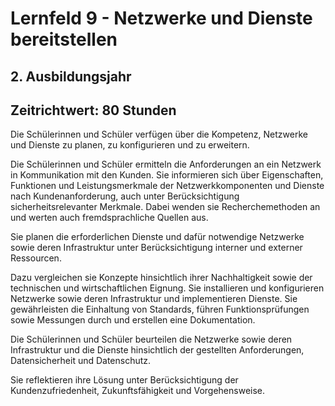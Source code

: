 # Lernfeld 9 - Netzwerke und Dienste bereitstellen

## 2. Ausbildungsjahr
## Zeitrichtwert: 80 Stunden

Die Schülerinnen und Schüler verfügen über die Kompetenz, Netzwerke und Dienste zu planen, zu konfigurieren und zu erweitern.

Die Schülerinnen und Schüler ermitteln die Anforderungen an ein Netzwerk in Kommunikation mit den Kunden. Sie informieren sich über Eigenschaften, Funktionen und Leistungsmerkmale der Netzwerkkomponenten und Dienste nach Kundenanforderung, auch unter Berücksichtigung sicherheitsrelevanter Merkmale.
Dabei wenden sie Recherchemethoden an und werten auch fremdsprachliche Quellen aus.

Sie planen die erforderlichen Dienste und dafür notwendige Netzwerke sowie deren Infrastruktur unter Berücksichtigung interner und externer Ressourcen.

Dazu vergleichen sie Konzepte hinsichtlich ihrer Nachhaltigkeit sowie der technischen und wirtschaftlichen Eignung.
Sie installieren und konfigurieren Netzwerke sowie deren Infrastruktur und implementieren Dienste.
Sie gewährleisten die Einhaltung von Standards, führen Funktionsprüfungen sowie Messungen durch und erstellen eine Dokumentation.

Die Schülerinnen und Schüler beurteilen die Netzwerke sowie deren Infrastruktur und die Dienste hinsichtlich der gestellten Anforderungen, Datensicherheit und Datenschutz.

Sie reflektieren ihre Lösung unter Berücksichtigung der Kundenzufriedenheit, Zukunftsfähigkeit und Vorgehensweise. 